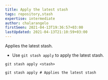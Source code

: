 ```yaml
---
title: Apply the latest stash
tags: repository,stash
expertise: intermediate
author: chalarangelo
firstSeen: 2021-04-13T19:36:57+03:00
lastUpdated: 2021-04-13T21:10:59+03:00
---
```


Applies the latest stash.

- Use `git stash apply` to apply the latest stash.

```shell
git stash apply <stash>
```

```shell
git stash apply # Applies the latest stash
```
